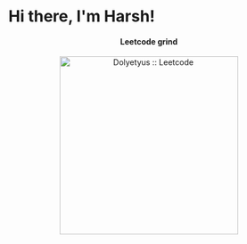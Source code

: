 # Hi there, I'm Harsh!

<h4 align="center">Leetcode grind</h4>
<p align="center"><img src="https://leetcard.jacoblin.cool/harshism?theme=dark&font=Archivo" alt="Dolyetyus :: Leetcode" width="320px" /></p>
